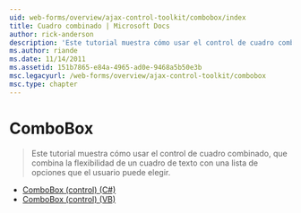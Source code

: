 ```yaml
---
uid: web-forms/overview/ajax-control-toolkit/combobox/index
title: Cuadro combinado | Microsoft Docs
author: rick-anderson
description: 'Este tutorial muestra cómo usar el control de cuadro combinado, que combina la flexibilidad de un cuadro de texto con una lista de opciones que el usuario puede elegir.'
ms.author: riande
ms.date: 11/14/2011
ms.assetid: 151b7865-e84a-4965-ad0e-9468a5b50e3b
msc.legacyurl: /web-forms/overview/ajax-control-toolkit/combobox
msc.type: chapter
---
```

<a name="combobox"></a>ComboBox
====================
> Este tutorial muestra cómo usar el control de cuadro combinado, que combina la flexibilidad de un cuadro de texto con una lista de opciones que el usuario puede elegir.


- [ComboBox (control) (C#)](how-do-i-use-the-combobox-control-cs.md)
- [ComboBox (control) (VB)](how-do-i-use-the-combobox-control-vb.md)
